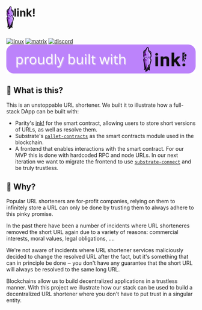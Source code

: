 <h1>
    <img src="./.images/ink-squid.svg" alt="Squink, the ink! mascot" style="vertical-align: middle" align="left" height="60" />link!
</h1>

<br/>

[![linux][a1]][a2] [![matrix][k1]][k2] [![discord][l1]][l2] [![built-with-ink][i1]][i2]

[a1]: https://gitlab.parity.io/parity/link/badges/master/pipeline.svg
[a2]: https://gitlab.parity.io/parity/link/pipelines?ref=master
[k1]: https://img.shields.io/badge/matrix-chat-brightgreen.svg?style=flat
[k2]: https://riot.im/app/#/room/#ink:matrix.parity.io
[l1]: https://img.shields.io/discord/722223075629727774?style=flat-square&label=discord
[l2]: https://discord.com/invite/wGUDt2p
[i1]: /.images/badge.svg
[i2]: https://github.com/paritytech/ink

## 🤔 What is this?

This is an unstoppable URL shortener. We built it to illustrate how a
full-stack DApp can be built with:

* Parity's [ink!](https://github.com/paritytech/ink) for the smart contract,
  allowing users to store short versions of URLs, as well as resolve them.
* Substrate's [`pallet-contracts`](https://github.com/paritytech/substrate/tree/master/frame/contracts)
  as the smart contracts module used in the blockchain.
* A frontend that enables interactions with the smart contract.
  For our MVP this is done with hardcoded RPC and node URLs.
	In our next iteration we want to migrate the frontend to use 
	[`substrate-connect`](https://github.com/paritytech/substrate-connect)
	and be truly trustless.

## 🧐 Why?

Popular URL shorteners are for-profit companies, relying on them to
infinitely store a URL can only be done by trusting them to always
adhere to this pinky promise.

In the past there have been a number of incidents where URL shorteneres
removed the short URL again due to a variety of reasons: commercial
interests, moral values, legal obligations, ….

We're not aware of incidents where URL shortener services maliciously
decided to change the resolved URL after the fact, but it's something
that can in principle be done ‒ you don't have any guarantee that 
the short URL will always be resolved to the same long URL.

Blockchains allow us to build decentralized applications in a trustless
manner. With this project we illustrate how our stack can be used
to build a decentralized URL shortener where you don't have to put
trust in a singular entity.
